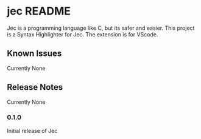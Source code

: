 # jec README

Jec is a programming language like C, but its safer and easier. 
This project is a Syntax Highlighter for Jec. The extension is for VScode. 



## Known Issues

Currently None

## Release Notes

Currently None

### 0.1.0

Initial release of Jec
